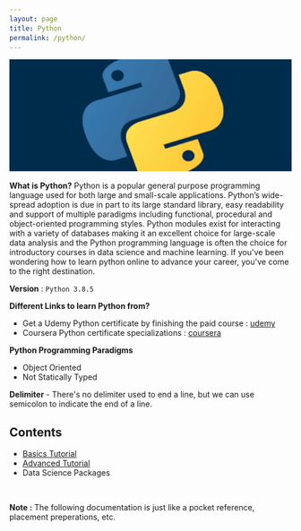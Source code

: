 ```yaml
---
layout: page
title: Python
permalink: /python/
---
```

<img src="/images/python.png" width="720" height="200">

__What is Python?__ Python is a popular general purpose programming language used for both large and small-scale applications. Python’s wide-spread adoption is due in part to its large standard library, easy readability and support of multiple paradigms including functional, procedural and object-oriented programming styles. Python modules exist for interacting with a variety of databases making it an excellent choice for large-scale data analysis and the Python programming language is often the choice for introductory courses in data science and machine learning. If you've been wondering how to learn python online to advance your career, you've come to the right destination.

__Version__ : `Python 3.8.5`

__Different Links to learn Python from?__
* Get a Udemy Python certificate by finishing the paid course : [udemy](https://www.udemy.com/course/python-the-complete-python-developer-course/)
* Coursera Python certificate specializations : [coursera](https://www.coursera.org/search?query=python&index=prod_all_products_term_optimization&entityTypeDescription=Specializations&allLanguages=English&productDifficultyLevel=Beginner)

__Python Programming Paradigms__
* Object Oriented
* Not Statically Typed

__Delimiter__ - There's no delimiter used to end a line, but we can use semicolon to indicate the end of a line.

## Contents
* [Basics Tutorial](/python/basics)
* [Advanced Tutorial](/python/advanced)
* Data Science Packages

<br>

<b>Note :</b> The following documentation is just like a pocket reference, placement preperations, etc.